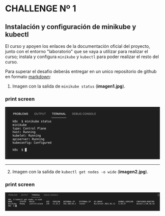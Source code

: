 # CHALLENGE Nº 1

## Instalación y configuración de minikube y kubectl

El curso y apoyen los enlaces de la documentación oficial del proyecto, junto con el entorno "laboratorio" que se vaya a utilizar para realizar el curso; 
instala y configura `minikube` y `kubectl` para poder realizar el resto del curso.

Para superar el desafio deberás entregar en un unico repositorio de github en formato [markdown](https://docs.github.com/es/get-started/writing-on-github/getting-started-with-writing-and-formatting-on-github/basic-writing-and-formatting-syntax):

1. Imagen con la salida de `minikube status` (**imagen1.jpg**).
### print screen
![img](challenge.01.png)

-----------------------------

2. Imagen con la salida de `kubectl get nodes -o wide` (**imagen2.jpg**).
### print screen
![img](challenge.01.01.png)
